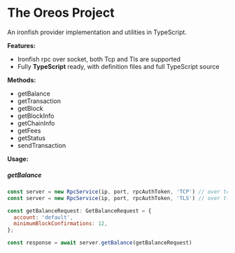 The Oreos Project
==================

An ironfish provider implementation and utilities in TypeScript.

**Features:**

- Ironfish rpc over socket, both Tcp and Tls are supported
- Fully **TypeScript** ready, with definition files and full TypeScript source

**Methods:**

- getBalance
- getTransaction
- getBlock
- getBlockInfo
- getChainInfo
- getFees
- getStatus
- sendTransaction

**Usage:**

##### getBalance

```js
const server = new RpcService(ip, port, rpcAuthToken, 'TCP') // over tcp
const server = new RpcService(ip, port, rpcAuthToken, 'TLS') // over tls

const getBalanceRequest: GetBalanceRequest = {
  account: 'default',
  minimumBlockConfirmations: 12,
};

const response = await server.getBalance(getBalanceRequest)
```
